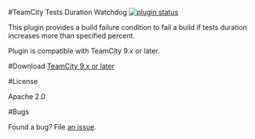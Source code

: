 #TeamCity Tests Duration Watchdog
[![plugin status]( 
http://teamcity.jetbrains.com/app/rest/builds/buildType:TeamCityPluginsByJetBrains_TestDuration_Build,pinned:true/statusIcon)](https://teamcity.jetbrains.com/viewLog.html?buildTypeId=TeamCityPluginsByJetBrains_TestDuration_Build&buildId=lastPinned)

This plugin provides a build failure condition to fail a build if tests duration increases more than specified percent.

Plugin is compatible with TeamCity 9.x or later.

#Download
[TeamCity 9.x or later](https://teamcity.jetbrains.com/viewLog.html?buildTypeId=TeamCityPluginsByJetBrains_TestDuration_Build&buildId=lastPinned&tab=artifacts)

#License

Apache 2.0

#Bugs

Found a bug? File [an issue](https://youtrack.jetbrains.com/newIssue?project=TW&clearDraft=true&c=Subsystem+plugins%3A+other).

